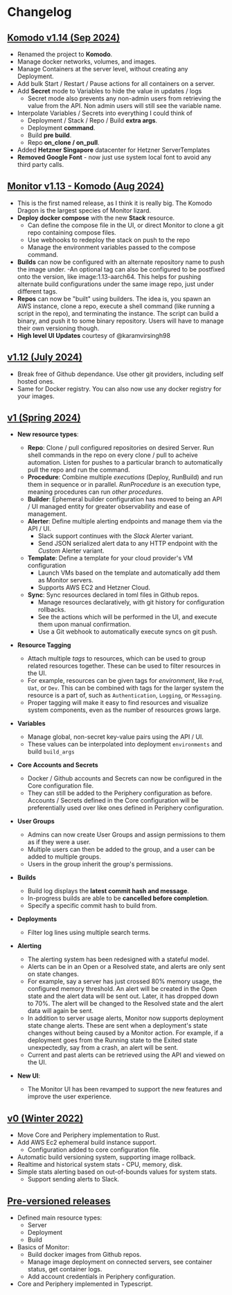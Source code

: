 # Changelog

## <ins>Komodo v1.14 (Sep 2024)</ins>
- Renamed the project to **Komodo**.
- Manage docker networks, volumes, and images.
- Manage Containers at the server level, without creating any Deployment.
- Add bulk Start / Restart / Pause actions for all containers on a server.
- Add **Secret** mode to Variables to hide the value in updates / logs
	- Secret mode also prevents any non-admin users from retrieving the value from the API. Non admin users will still see the variable name.
- Interpolate Variables / Secrets into everything I could think of 
	- Deployment / Stack / Repo / Build **extra args**.
	- Deployment **command**.
	- Build **pre build**.
	- Repo **on_clone / on_pull**.
- Added **Hetzner Singapore** datacenter for Hetzner ServerTemplates
- **Removed Google Font** - now just use system local font to avoid any third party calls.

## <ins>Monitor v1.13 - Komodo (Aug 2024)</ins>
- This is the first named release, as I think it is really big. The Komodo Dragon is the largest species of Monitor lizard.
- **Deploy docker compose** with the new **Stack** resource.
	- Can define the compose file in the UI, or direct Monitor to clone a git repo containing compose files.
	- Use webhooks to redeploy the stack on push to the repo
	- Manage the environment variables passed to the compose command.
- **Builds** can now be configured with an alternate repository name to push the image under.
	-An optional tag can also be configured to be postfixed onto the version, like image:1.13-aarch64. 
	This helps for pushing alternate build configurations under the same image repo, just under different tags.
- **Repos** can now be "built" using builders. The idea is, you spawn an AWS instance, clone a repo, execute a shell command
(like running a script in the repo), and terminating the instance. The script can build a binary, and push it to some binary repository.
Users will have to manage their own versioning though.
- **High level UI Updates** courtesy of @karamvirsingh98

## <ins>v1.12 (July 2024)</ins>
- Break free of Github dependance. Use other git providers, including self hosted ones.
- Same for Docker registry. You can also now use any docker registry for your images.

## <ins>v1 (Spring 2024)</ins>

- **New resource types**:
	- **Repo**: Clone / pull configured repositories on desired Server. Run shell commands in the repo on every clone / pull to acheive automation. Listen for pushes to a particular branch to automatically pull the repo and run the command.
	- **Procedure**: Combine multiple *executions* (Deploy, RunBuild) and run them in sequence or in parallel. *RunProcedure* is an execution type, meaning procedures can run *other procedures*.
	- **Builder**: Ephemeral builder configuration has moved to being an API / UI managed entity for greater observability and ease of management.
	- **Alerter**: Define multiple alerting endpoints and manage them via the API / UI.
		- Slack support continues with the *Slack* Alerter variant.
		- Send JSON serialized alert data to any HTTP endpoint with the *Custom* Alerter variant.
	- **Template**: Define a template for your cloud provider's VM configuration
		- Launch VMs based on the template and automatically add them as Monitor servers.
		- Supports AWS EC2 and Hetzner Cloud.
	- **Sync**: Sync resources declared in toml files in Github repos.
		- Manage resources declaratively, with git history for configuration rollbacks.
		- See the actions which will be performed in the UI, and execute them upon manual confirmation.
		- Use a Git webhook to automatically execute syncs on git push.

- **Resource Tagging**
	- Attach multiple *tags* to resources, which can be used to group related resources together. These can be used to filter resources in the UI.
	- For example, resources can be given tags for *environment*, like `Prod`, `Uat`, or `Dev`. This can be combined with tags for the larger system the resource is a part of, such as `Authentication`, `Logging`, or `Messaging`.
	- Proper tagging will make it easy to find resources and visualize system components, even as the number of resources grows large.

- **Variables**
	- Manage global, non-secret key-value pairs using the API / UI.
	- These values can be interpolated into deployment `environments` and build `build_args`

- **Core Accounts and Secrets**
	- Docker / Github accounts and Secrets can now be configured in the Core configuration file.
	- They can still be added to the Periphery configuration as before. Accounts / Secrets defined in the Core configuration will be preferentially used over like ones defined in Periphery configuration.

- **User Groups**
	- Admins can now create User Groups and assign permissions to them as if they were a user. 
	- Multiple users can then be added to the group, and a user can be added to multiple groups.
	- Users in the group inherit the group's permissions. 

- **Builds**
	- Build log displays the **latest commit hash and message**.
	- In-progress builds are able to be **cancelled before completion**.
	- Specify a specific commit hash to build from.

- **Deployments**
	- Filter log lines using multiple search terms.

- **Alerting**
	- The alerting system has been redesigned with a stateful model.
	- Alerts can be in an Open or a Resolved state, and alerts are only sent on state changes.
	- For example, say a server has just crossed 80% memory usage, the configured memory threshold. An alert will be created in the Open state and the alert data will be sent out. Later, it has dropped down to 70%. The alert will be changed to the Resolved state and the alert data will again be sent.
	- In addition to server usage alerts, Monitor now supports deployment state change alerts. These are sent when a deployment's state changes without being caused by a Monitor action. For example, if a deployment goes from the Running state to the Exited state unexpectedly, say from a crash, an alert will be sent.
	- Current and past alerts can be retrieved using the API and viewed on the UI.

- **New UI**:
	- The Monitor UI has been revamped to support the new features and improve the user experience.

## <ins>v0 (Winter 2022)</ins>

- Move Core and Periphery implementation to Rust.
- Add AWS Ec2 ephemeral build instance support.
	- Configuration added to core configuration file.
- Automatic build versioning system, supporting image rollback.
- Realtime and historical system stats - CPU, memory, disk.
- Simple stats alerting based on out-of-bounds values for system stats.
	- Support sending alerts to Slack.

## <ins>Pre-versioned releases</ins>

- Defined main resource types:
	- Server
	- Deployment
	- Build
- Basics of Monitor:
	- Build docker images from Github repos.
	- Manage image deployment on connected servers, see container status, get container logs.
	- Add account credentials in Periphery configuration.
- Core and Periphery implemented in Typescript.